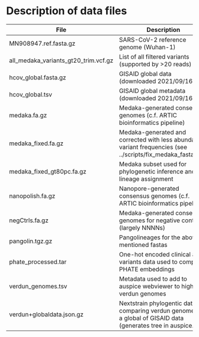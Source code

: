 # Description of data files

File | Description
------------ | -------------
MN908947.ref.fasta.gz | SARS-CoV-2 reference genome (Wuhan-1)
all_medaka_variants_gt20_trim.vcf.gz | List of all filtered variants (supported by >20 reads)
hcov_global.fasta.gz | GISAID global data (downloaded 2021/09/16)
hcov_global.tsv | GISAID global metadata (downloaded 2021/09/16)
medaka.fa.gz | Medaka-generated consensus genomes (c.f. ARTIC bioinformatics pipeline)
medaka_fixed.fa.gz | Medaka-generated and corrected with less abundant variant frequencies (see ../scripts/fix_medaka_fastas.sh) 
medaka_fixed_gt80pc.fa.gz | Medaka subset used for phylogenetic inference and lineage assignment
nanopolish.fa.gz | Nanopore-generated consensus genomes (c.f. ARTIC bioinformatics pipeline)
negCtrls.fa.gz | Medaka-generated consensus genomes for negative controls (largely NNNNs)
pangolin.tgz.gz | Pangolineages for the above-mentioned fastas
phate_processed.tar | One-hot encoded clinical and variants data used to compute PHATE embeddings
verdun_genomes.tsv | Metadata used to add to auspice webviewer to highlight verdun genomes
verdun+globaldata.json.gz | Nextstrain phylogentic data comparing verdun genomes to a global of GISAID data (generates tree in auspice.us)
